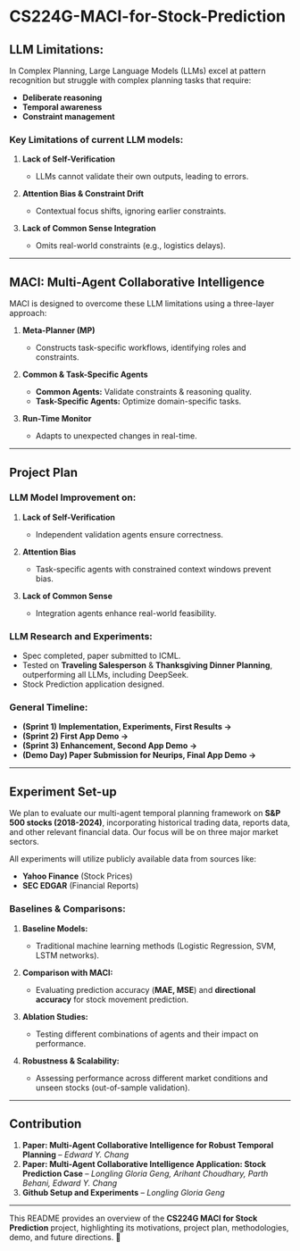 # CS224G-MACI-for-Stock-Prediction

## LLM Limitations:

In Complex Planning, Large Language Models (LLMs) excel at pattern recognition but struggle with complex planning tasks that require:

- **Deliberate reasoning**  
- **Temporal awareness**  
- **Constraint management**  

### Key Limitations of current LLM models:

1. **Lack of Self-Verification**  
   - LLMs cannot validate their own outputs, leading to errors.  

2. **Attention Bias & Constraint Drift**  
   - Contextual focus shifts, ignoring earlier constraints.  

3. **Lack of Common Sense Integration**  
   - Omits real-world constraints (e.g., logistics delays).  

---

## MACI: Multi-Agent Collaborative Intelligence

MACI is designed to overcome these LLM limitations using a three-layer approach:

1. **Meta-Planner (MP)**  
   - Constructs task-specific workflows, identifying roles and constraints.  

2. **Common & Task-Specific Agents**  
   - **Common Agents:** Validate constraints & reasoning quality.  
   - **Task-Specific Agents:** Optimize domain-specific tasks.  

3. **Run-Time Monitor**  
   - Adapts to unexpected changes in real-time.  

---

## Project Plan  

### LLM Model Improvement on:

1. **Lack of Self-Verification**  
   - Independent validation agents ensure correctness.  

2. **Attention Bias**  
   - Task-specific agents with constrained context windows prevent bias.  

3. **Lack of Common Sense**  
   - Integration agents enhance real-world feasibility.  

### LLM Research and Experiments:  

- Spec completed, paper submitted to ICML.  
- Tested on **Traveling Salesperson** & **Thanksgiving Dinner Planning**, outperforming all LLMs, including DeepSeek.  
- Stock Prediction application designed.  

### General Timeline:  

- **(Sprint 1) Implementation, Experiments, First Results →**
- **(Sprint 2) First App Demo →**
- **(Sprint 3) Enhancement, Second App Demo →**
- **(Demo Day) Paper Submission for Neurips, Final App Demo →**

---

## Experiment Set-up

We plan to evaluate our multi-agent temporal planning framework on **S&P 500 stocks (2018-2024)**, incorporating historical trading data, reports data, and other relevant financial data. Our focus will be on three major market sectors.  

All experiments will utilize publicly available data from sources like:  

- **Yahoo Finance** (Stock Prices)  
- **SEC EDGAR** (Financial Reports)  

### Baselines & Comparisons:  

1. **Baseline Models:**  
   - Traditional machine learning methods (Logistic Regression, SVM, LSTM networks).  

2. **Comparison with MACI:**  
   - Evaluating prediction accuracy (**MAE, MSE**) and **directional accuracy** for stock movement prediction.  

3. **Ablation Studies:**  
   - Testing different combinations of agents and their impact on performance.  

4. **Robustness & Scalability:**  
   - Assessing performance across different market conditions and unseen stocks (out-of-sample validation).  

---

## Contribution  

1. **Paper: Multi-Agent Collaborative Intelligence for Robust Temporal Planning** – *Edward Y. Chang*  
2. **Paper: Multi-Agent Collaborative Intelligence Application: Stock Prediction Case** – *Longling Gloria Geng, Arihant Choudhary, Parth Behani, Edward Y. Chang*
3. **Github Setup and Experiments** – *Longling Gloria Geng*

---

This README provides an overview of the **CS224G MACI for Stock Prediction** project, highlighting its motivations, project plan, methodologies, demo, and future directions. 🚀
